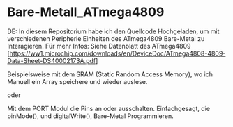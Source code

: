 # Bare-Metall_ATmega4809

DE: 
In diesem Repositorium habe ich den Quellcode Hochgeladen, um mit verschiedenen Peripherie Einheiten des ATmega4809 Bare-Metal zu Interagieren. 
Für mehr Infos: Siehe Datenblatt des ATmega4809 [https://ww1.microchip.com/downloads/en/DeviceDoc/ATmega4808-4809-Data-Sheet-DS40002173A.pdf]

Beispielsweise mit dem SRAM (Static Random Access Memory), wo ich Manuell ein Array speichere und wieder auslese.

oder 

Mit dem PORT Modul die Pins an oder ausschalten. Einfachgesagt, die pinMode(), und digitalWrite(), Bare-Metal Programmieren.
